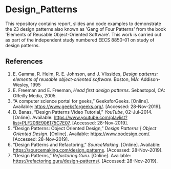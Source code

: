 # Design_Patterns

This repository contains report, slides and code examples to demonstrate the 23 design patterns also known as 'Gang of Four Patterns' from the book 'Elements of Reusable Object-Oriented Software'. 
This work is carried out as part of the independent study numbered EECS 8850-01 on study of design patterns.  

## References

1. E. Gamma, R. Helm, R. E. Johnson, and J. Vlissides, *Design patterns: elements of reusable object-oriented software*. Boston, MA: Addison-Wesley, 1995
2. E. Freeman and E. Freeman, *Head first design patterns*. Sebastopol, CA: OReilly Media, 2005.
3. “A computer science portal for geeks,” GeeksforGeeks. [Online]. Available: https://www.geeksforgeeks.org/. [Accessed: 28-Nov-2019].
4. D. Banas, “Design Patterns Video Tutorial,” *YouTube*, 02-Jul-2014. [Online]. Available: https://www.youtube.com/playlist?list=PLF206E906175C7E07. [Accessed: 28-Nov-2019].
5. “Design Patterns: Object Oriented Design,” *Design Patterns | Object Oriented Design*. [Online]. Available: https://www.oodesign.com/. [Accessed: 28-Nov-2019].
6. “Design Patterns and Refactoring,” *SourceMaking*. [Online]. Available: https://sourcemaking.com/design_patterns. [Accessed: 28-Nov-2019].
7. “Design Patterns,” *Refactoring.Guru*. [Online]. Available: https://refactoring.guru/design-patterns/. [Accessed: 28-Nov-2019].


